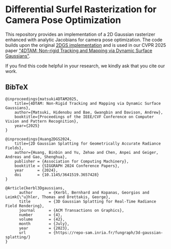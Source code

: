 # Differential Surfel Rasterization for Camera Pose Optimization
This repository provides an implementation of a 2D Gaussian rasterizer enhanced with analytic Jacobians for camera pose optimization. The code builds upon the original [2DGS implementation](https://github.com/hbb1/diff-surfel-rasterization) and is used in our CVPR 2025 paper ["4DTAM: Non-rigid Tracking and Mapping via Dynamic Surface Gaussians"](https://muskie82.github.io/4dtam/).

If you find this code helpful in your research, we kindly ask that you cite our work.

## BibTeX
```
@inproceedings{matsuki4DTAM2025,
    title={4DTAM: Non-Rigid Tracking and Mapping via Dynamic Surface Gaussians},
    author={Matsuki, Hidenobu and Bae, Gwangbin and Davison, Andrew},
    booktitle={Proceedings of the IEEE/CVF Conference on Computer Vision and Pattern Recognition},
    year={2025}
}
```

```
@inproceedings{Huang2DGS2024,
    title={2D Gaussian Splatting for Geometrically Accurate Radiance Fields},
    author={Huang, Binbin and Yu, Zehao and Chen, Anpei and Geiger, Andreas and Gao, Shenghua},
    publisher = {Association for Computing Machinery},
    booktitle = {SIGGRAPH 2024 Conference Papers},
    year      = {2024},
    doi       = {10.1145/3641519.3657428}
}
```
```
@Article{kerbl3Dgaussians,
      author       = {Kerbl, Bernhard and Kopanas, Georgios and Leimk{\"u}hler, Thomas and Drettakis, George},
      title        = {3D Gaussian Splatting for Real-Time Radiance Field Rendering},
      journal      = {ACM Transactions on Graphics},
      number       = {4},
      volume       = {42},
      month        = {July},
      year         = {2023},
      url          = {https://repo-sam.inria.fr/fungraph/3d-gaussian-splatting/}
}
```
